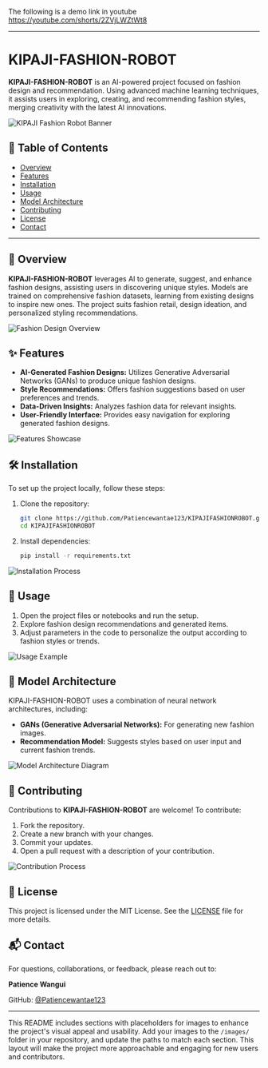 The following is a demo link in youtube https://youtube.com/shorts/2ZVjLWZtWt8

---

# KIPAJI-FASHION-ROBOT

**KIPAJI-FASHION-ROBOT** is an AI-powered project focused on fashion design and recommendation. Using advanced machine learning techniques, it assists users in exploring, creating, and recommending fashion styles, merging creativity with the latest AI innovations.

![KIPAJI Fashion Robot Banner](images/fashion_robot_banner.png)

## 📜 Table of Contents
- [Overview](#overview)
- [Features](#features)
- [Installation](#installation)
- [Usage](#usage)
- [Model Architecture](#model-architecture)
- [Contributing](#contributing)
- [License](#license)
- [Contact](#contact)

---

## 📖 Overview

**KIPAJI-FASHION-ROBOT** leverages AI to generate, suggest, and enhance fashion designs, assisting users in discovering unique styles. Models are trained on comprehensive fashion datasets, learning from existing designs to inspire new ones. The project suits fashion retail, design ideation, and personalized styling recommendations.

![Fashion Design Overview](images/fashion_design_overview.png)

## ✨ Features

- **AI-Generated Fashion Designs:** Utilizes Generative Adversarial Networks (GANs) to produce unique fashion designs.
- **Style Recommendations:** Offers fashion suggestions based on user preferences and trends.
- **Data-Driven Insights:** Analyzes fashion data for relevant insights.
- **User-Friendly Interface:** Provides easy navigation for exploring generated fashion designs.

![Features Showcase](images/features_showcase.png)

## 🛠️ Installation

To set up the project locally, follow these steps:

1. Clone the repository:
   ```bash
   git clone https://github.com/Patiencewantae123/KIPAJIFASHIONROBOT.git
   cd KIPAJIFASHIONROBOT
   ```
2. Install dependencies:
   ```bash
   pip install -r requirements.txt
   ```

![Installation Process](images/installation_process.png)

## 🚀 Usage

1. Open the project files or notebooks and run the setup.
2. Explore fashion design recommendations and generated items.
3. Adjust parameters in the code to personalize the output according to fashion styles or trends.

![Usage Example](images/usage_example.png)

## 🧬 Model Architecture

KIPAJI-FASHION-ROBOT uses a combination of neural network architectures, including:
- **GANs (Generative Adversarial Networks):** For generating new fashion images.
- **Recommendation Model:** Suggests styles based on user input and current fashion trends.

![Model Architecture Diagram](images/model_architecture_diagram.png)

## 🤝 Contributing

Contributions to **KIPAJI-FASHION-ROBOT** are welcome! To contribute:

1. Fork the repository.
2. Create a new branch with your changes.
3. Commit your updates.
4. Open a pull request with a description of your contribution.

![Contribution Process](images/contribution_process.png)

## 📄 License

This project is licensed under the MIT License. See the [LICENSE](./LICENSE) file for more details.

## 📬 Contact

For questions, collaborations, or feedback, please reach out to:

**Patience Wangui**

GitHub: [@Patiencewantae123](https://github.com/Patiencewantae123)

---

This README includes sections with placeholders for images to enhance the project's visual appeal and usability. Add your images to the `/images/` folder in your repository, and update the paths to match each section. This layout will make the project more approachable and engaging for new users and contributors.
